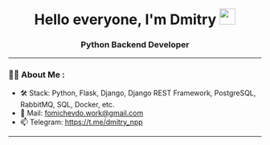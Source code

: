 <h1 align="center">Hello everyone, I'm Dmitry 
<img src="https://github.com/blackcater/blackcater/raw/main/images/Hi.gif" height="32"/></h1>
<h3 align="center">Python Backend Developer</h3>

---

### 👨‍💻 About Me :
- :hammer_and_wrench: Stack: Python, Flask, Django, Django REST Framework, PostgreSQL, RabbitMQ, SQL, Docker, etc.
- 📧 Mail: fomichevdo.work@gmail.com
- 📫 Telegram: https://t.me/dmitry_npp

---
